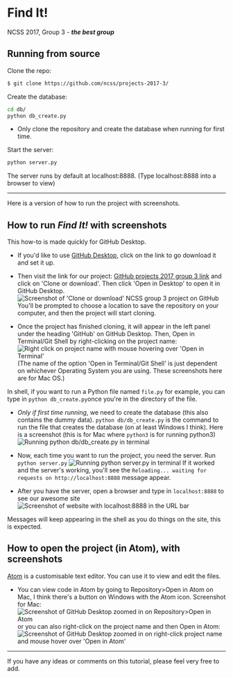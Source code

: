 # Find It!
NCSS 2017, Group 3 - _**the best group**_
## Running from source

Clone the repo:
```bash
$ git clone https://github.com/ncss/projects-2017-3/
```
Create the database:
```bash
cd db/
python db_create.py
```

- Only clone the repository and create the database when running for first time.

Start the server:
```bash
python server.py
```
The server runs by default at localhost:8888. (Type localhost:8888 into a browser to view)

---

Here is a version of how to run the project with screenshots.

## How to run *Find It!* with screenshots

This how-to is made quickly for GitHub Desktop.

- If you'd like to use [GitHub Desktop](https://desktop.github.com), click on the link to go download it and set it up.

- Then visit the link for our project: [GitHub projects 2017 group 3 link](https://github.com/ncss/projects-2017-3) and click on 'Clone or download'. Then click 'Open in Desktop' to open it in GitHub Desktop.
![Screenshot of 'Clone or download' NCSS group 3 project on GitHub](https://cloud.githubusercontent.com/assets/22441348/22179660/b2671018-e0ae-11e6-8df9-b70c499bd306.png)
You'll be prompted to choose a location to save the repository on your computer, and then the project will start cloning.

- Once the project has finished cloning, it will appear in the left panel under the heading 'GitHub' on GitHub Desktop. Then, Open in Terminal/Git Shell by right-clicking on the project name:
![Right click on project name with mouse hovering over 'Open in Terminal'](https://cloud.githubusercontent.com/assets/22441348/22178733/aafd91dc-e093-11e6-9b03-4091818ce586.png)
(The name of the option 'Open in Terminal/Git Shell' is just dependent on whichever Operating System you are using. These screenshots here are for Mac OS.)


In shell, if you want to run a Python file named `file.py` for example, you can type in `python db_create.py`once you're in the directory of the file.


- *Only if first time running*, we need to create the database (this also contains the dummy data). `python db/db_create.py` is the command to run the file that creates the database (on at least Windows I think).
Here is a screenshot (this is for Mac where `python3` is for running python3)
![Running python db/db_create.py in terminal](https://cloud.githubusercontent.com/assets/22441348/22178698/92192268-e092-11e6-85c2-2808e01170d2.png)

- Now, each time you want to run the project, you need the server. Run `python server.py`
![Running python server.py in terminal](https://cloud.githubusercontent.com/assets/22441348/22178746/052e2162-e094-11e6-897d-9f4f8d73b80d.png)
If it worked and the server's working, you'll see the `Reloading... waiting for requests on http://localhost:8888` message appear.

- After you have the server, open a browser and type in `localhost:8888` to see our awesome site
![Screenshot of website with localhost:8888 in the URL bar](https://cloud.githubusercontent.com/assets/22441348/22178763/9648a230-e094-11e6-8211-c199425f8397.png)

Messages will keep appearing in the shell as you do things on the site, this is expected.

## How to open the project (in Atom), with screenshots
[Atom](https://atom.io) is a customisable text editor. You can use it to view and edit the files.

- You can view code in Atom by going to Repository>Open in Atom on Mac, I think there's a button on Windows with the Atom icon.
Screenshot for Mac:
![Screenshot of GitHub Desktop zoomed in on Repository>Open in Atom](https://cloud.githubusercontent.com/assets/22441348/22178790/1bd5092a-e095-11e6-87d7-0149e8e3d895.png)
or you can also right-click on the project name and then Open in Atom:
![Screenshot of GitHub Desktop zoomed in on right-click project name and mouse hover over 'Open in Atom'](https://cloud.githubusercontent.com/assets/22441348/22178779/eca7ffcc-e094-11e6-9062-ba5bab09b1a5.png)

---
If you have any ideas or comments on this tutorial, please feel very free to add.
